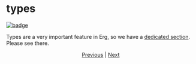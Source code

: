 # types

[![badge](https://img.shields.io/endpoint.svg?url=https%3A%2F%2Fgezf7g7pd5.execute-api.ap-northeast-1.amazonaws.com%2Fdefault%2Fsource_up_to_date%3Fowner%3Derg-lang%26repos%3Derg%26ref%3Dmain%26path%3Ddoc/EN/syntax/15_type.md%26commit_hash%3D21e8145e83fb54ed77e7631deeee8a7e39b028a3)
](https://gezf7g7pd5.execute-api.ap-northeast-1.amazonaws.com/default/source_up_to_date?owner=erg-lang&repos=erg&ref=main&path=doc/EN/syntax/15_type.md&commit_hash=21e8145e83fb54ed77e7631deeee8a7e39b028a3)

Types are a very important feature in Erg, so we have a [dedicated section](./type/01_type_system.md). Please see there.

<p align='center'>
     <a href='./14_set.md'>Previous</a> | <a href='./16_iterator.md'>Next</a>
</p>
